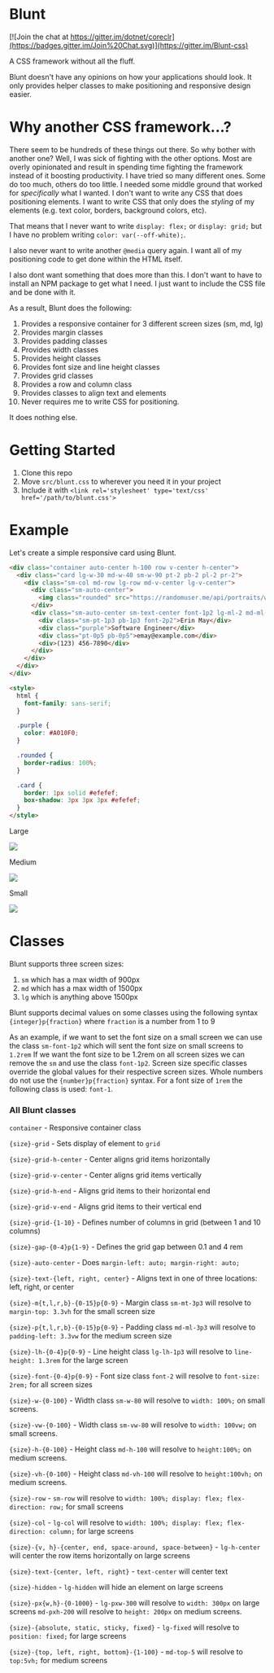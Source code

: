 # Blunt

[![Join the chat at https://gitter.im/dotnet/coreclr](https://badges.gitter.im/Join%20Chat.svg)](https://gitter.im/Blunt-css)

A CSS framework without all the fluff. 

Blunt doesn't have any opinions on how your applications should look. It only provides helper classes to make positioning and responsive design easier.

# Why another CSS framework...?

There seem to be hundreds of these things out there. So why bother with another one? 
Well, I was sick of fighting with the other options. Most are overly opinionated and result in spending time
fighting the framework instead of it boosting productivity. I have tried so many different ones. Some do too
much, others do too little. I needed some middle ground that worked for _specifically_ what I wanted. I don't want to write any CSS
that does positioning elements. I want to write CSS that only does the _styling_ of my elements (e.g. text color, borders, background colors, etc).

That means that I never want to write `display: flex;` or `display: grid;` but I have no problem writing `color: var(--off-white);`.

I also never want to write another `@media` query again. I want all of my positioning code to get done within the HTML itself.

I also dont want something that does more than this. I don't want to have to install an NPM package to get what I need.
I just want to include the CSS file and be done with it.

As a result, Blunt does the following:

1. Provides a responsive container for 3 different screen sizes (sm, md, lg)
2. Provides margin classes 
3. Provides padding classes
4. Provides width classes 
5. Provides height classes 
6. Provides font size and line height classes
7. Provides grid classes
8. Provides a row and column class 
9. Provides classes to align text and elements
10. Never requires me to write CSS for positioning.

It does nothing else.

# Getting Started

1. Clone this repo
2. Move `src/blunt.css` to wherever you need it in your project
3. Include it with `<link rel='stylesheet' type='text/css' href='/path/to/blunt.css'>`

# Example

Let's create a simple responsive card using Blunt.

```html
<div class="container auto-center h-100 row v-center h-center">
  <div class="card lg-w-30 md-w-40 sm-w-90 pt-2 pb-2 pl-2 pr-2">
    <div class="sm-col md-row lg-row md-v-center lg-v-center">
      <div class="sm-auto-center">
        <img class="rounded" src="https://randomuser.me/api/portraits/women/12.jpg">
      </div>
      <div class="sm-auto-center sm-text-center font-1p2 lg-ml-2 md-ml-2">
        <div class="sm-pt-1p3 pb-1p3 font-2p2">Erin May</div>
        <div class="purple">Software Engineer</div>
        <div class="pt-0p5 pb-0p5">emay@example.com</div>
        <div>(123) 456-7890</div>
      </div>
    </div>
  </div>
</div>  

<style>
  html {
    font-family: sans-serif;
  }

  .purple {
    color: #A010F0;
  }

  .rounded { 
    border-radius: 100%;
  }

  .card {
    border: 1px solid #efefef;
    box-shadow: 3px 3px 3px #efefef;
  }
</style>
```

Large

![](examples/imgs/large.png)

Medium

![](examples/imgs/medium.png)

Small

![](examples/imgs/small.png)

# Classes

Blunt supports three screen sizes:

1. `sm` which has a max width of 900px
2. `md` which has a max width of 1500px
3. `lg` which is anything above 1500px

Blunt supports decimal values on some classes using the following syntax `{integer}p{fraction}` where `fraction` is a number from 1 to 9

As an example, if we want to set the font size on a small screen we can use the class `sm-font-1p2` which will sent the font size on small screens to `1.2rem`
If we want the font size to be 1.2rem on all screen sizes we can remove the `sm` and use the class `font-1p2`. Screen size specific classes override the global values for their respective screen sizes.
Whole numbers do not use the `{number}p{fraction}` syntax. For a font size of `1rem` the following class is used: `font-1`.

### All Blunt classes

`container` - Responsive container class

`{size}-grid` - Sets display of element to `grid`

`{size}-grid-h-center` - Center aligns grid items horizontally 

`{size}-grid-v-center` - Center aligns grid items vertically

`{size}-grid-h-end` - Aligns grid items to their horizontal end

`{size}-grid-v-end` - Aligns grid items to their vertical end

`{size}-grid-{1-10}` - Defines number of columns in grid (between 1 and 10 columns)

`{size}-gap-{0-4}p{1-9}` - Defines the grid gap between 0.1 and 4 rem

`{size}-auto-center` - Does `margin-left: auto; margin-right: auto;`

`{size}-text-{left, right, center}` - Aligns text in one of three locations: left, right, or center

`{size}-m{t,l,r,b}-{0-15}p{0-9}` - Margin class `sm-mt-3p3` will resolve to  `margin-top: 3.3vh` for the small screen size

`{size}-p{t,l,r,b}-{0-15}p{0-9}` - Padding class `md-ml-3p3` will resolve to  `padding-left: 3.3vw` for the medium screen size

`{size}-lh-{0-4}p{0-9}` - Line height class `lg-lh-1p3` will resolve to `line-height: 1.3rem` for the large screen 

`{size}-font-{0-4}p{0-9}` - Font size class `font-2` will resolve to `font-size: 2rem;` for all screen sizes

`{size}-w-{0-100}` - Width class `sm-w-80` will resolve to `width: 100%;` on small screens.

`{size}-vw-{0-100}` - Width class `sm-vw-80` will resolve to `width: 100vw;` on small screens.

`{size}-h-{0-100}` - Height class `md-h-100` will resolve to `height:100%;` on medium screens.

`{size}-vh-{0-100}` - Height class `md-vh-100` will resolve to `height:100vh;` on medium screens.

`{size}-row` - `sm-row` will resolve to `width: 100%; display: flex; flex-direction: row;` for small screens

`{size}-col` - `lg-col` will resolve to `width: 100%; display: flex; flex-direction: column;` for large screens

`{size}-{v, h}-{center, end, space-around, space-between}` - `lg-h-center` will center the row items horizontally on large screens 

`{size}-text-{center, left, right}` - `text-center` will center text

`{size}-hidden` - `lg-hidden` will hide an element on large screens

`{size}-px{w,h}-{0-1000}` - `lg-pxw-300` will resolve to `width: 300px` on large screens `md-pxh-200` will resolve to `height: 200px` on medium screens.

`{size}-{absolute, static, sticky, fixed}` - `lg-fixed` will resolve to `position: fixed;` for large screens 

`{size}-{top, left, right, bottom}-{1-100}` - `md-top-5` will resolve to `top:5vh;` for medium screens 
